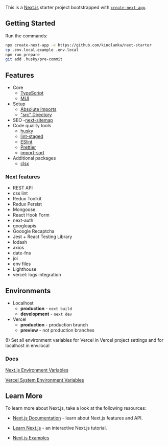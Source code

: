 This is a [Next.js](https://nextjs.org/) starter project bootstrapped with [`create-next-app`](https://github.com/vercel/next.js/tree/canary/packages/create-next-app).

## Getting Started

Run the commands:

```bash
npx create-next-app -e https://github.com/kinolanka/next-starter
cp .env.local.example .env.local
npm run prepare
git add .husky/pre-commit
```

## Features

- Core
  - [TypeScript](https://github.com/microsoft/TypeScript)
  - [MUI](https://github.com/mui-org/material-ui)
- Setup
  - [Absolute imports](https://nextjs.org/docs/advanced-features/module-path-aliases)
  - ["src" Directory](https://nextjs.org/docs/advanced-features/src-directory)
- SEO -[next-sitemap](https://github.com/iamvishnusankar/next-sitemap)
- Code quality tools
  - [husky](https://github.com/typicode/husky)
  - [lint-staged](https://github.com/okonet/lint-staged)
  - [ESlint](https://github.com/eslint/eslint)
  - [Prettier](https://github.com/prettier/prettier)
  - [import-sort](https://github.com/renke/import-sort)
- Additional packages
  - [clsx](https://github.com/lukeed/clsx)

### Next features

- REST API
- css lint
- Redux Toolkit
- Redux Persist
- Mongoose
- React Hook Form
- next-auth
- googleapis
- Gooogle Recaptcha
- Jest + React Testing Library
- lodash
- axios
- date-fns
- joi
- env files
- Lighthouse
- vercel: logs integration

## Environments

- Localhost
  - **production** - `next build`
  - **development** - `next dev`
- Vercel
  - **production** - production brunch
  - **preview** - not production branches

(!) Set all environment variables for Vercel in Vercel project settings and for localhost in env.local

### Docs

[Next.js Environment Variables](https://nextjs.org/docs/basic-features/environment-variables)

[Vercel System Environment Variables](https://vercel.com/docs/concepts/projects/environment-variables#system-environment-variables)

## Learn More

To learn more about Next.js, take a look at the following resources:

- [Next.js Documentation](https://nextjs.org/docs) - learn about Next.js features and API.
- [Learn Next.js](https://nextjs.org/learn) - an interactive Next.js tutorial.

- [Next.js Examples](https://github.com/vercel/next.js/tree/canary/examples)
